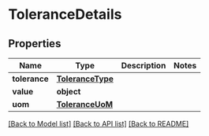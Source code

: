 # ToleranceDetails

## Properties
Name | Type | Description | Notes
------------ | ------------- | ------------- | -------------
**tolerance** | [**ToleranceType**](ToleranceType.md) |  | 
**value** | **object** |  | 
**uom** | [**ToleranceUoM**](ToleranceUoM.md) |  | 

[[Back to Model list]](../README.md#documentation-for-models) [[Back to API list]](../README.md#documentation-for-api-endpoints) [[Back to README]](../README.md)

